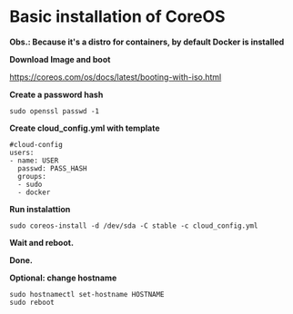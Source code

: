 # Basic installation of CoreOS

**Obs.: Because it's a distro for containers, by default Docker is installed**

**Download Image and boot**

https://coreos.com/os/docs/latest/booting-with-iso.html


**Create a password hash** 


```
sudo openssl passwd -1
```

**Create cloud_config.yml with template**

```
#cloud-config
users:
- name: USER
  passwd: PASS_HASH
  groups:
  - sudo
  - docker

```

**Run instalattion**

```
sudo coreos-install -d /dev/sda -C stable -c cloud_config.yml
```

**Wait and reboot.**

**Done.**

**Optional: change hostname**

```
sudo hostnamectl set-hostname HOSTNAME
sudo reboot
```




